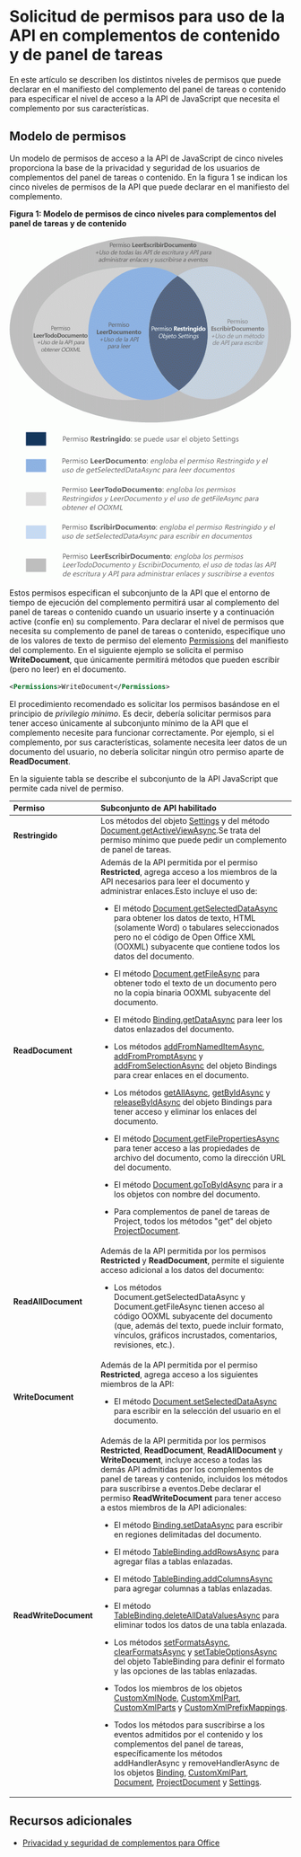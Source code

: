 
# <a name="requesting-permissions-for-api-use-in-content-and-task-pane-add-ins"></a>Solicitud de permisos para uso de la API en complementos de contenido y de panel de tareas
En este artículo se describen los distintos niveles de permisos que puede declarar en el manifiesto del complemento del panel de tareas o contenido para especificar el nivel de acceso a la API de JavaScript que necesita el complemento por sus características. 




## <a name="permissions-model"></a>Modelo de permisos


Un modelo de permisos de acceso a la API de JavaScript de cinco niveles proporciona la base de la privacidad y seguridad de los usuarios de complementos del panel de tareas o contenido. En la figura 1 se indican los cinco niveles de permisos de la API que puede declarar en el manifiesto del complemento.


**Figura 1: Modelo de permisos de cinco niveles para complementos del panel de tareas y de contenido**

![Niveles de permisos para aplicaciones de panel de tareas](../../images/off15appsdk_TaskPaneAppPermission.gif)



Estos permisos especifican el subconjunto de la API que el entorno de tiempo de ejecución del complemento permitirá usar al complemento del panel de tareas o contenido cuando un usuario inserte y a continuación active (confíe en) su complemento. Para declarar el nivel de permisos que necesita su complemento de panel de tareas o contenido, especifique uno de los valores de texto de permiso del elemento [Permissions](http://msdn.microsoft.com/en-us/library/d4cfe645-353d-8240-8495-f76fb36602fe%28Office.15%29.aspx) del manifiesto del complemento. En el siguiente ejemplo se solicita el permiso **WriteDocument**, que únicamente permitirá métodos que pueden escribir (pero no leer) en el documento.




```XML
<Permissions>WriteDocument</Permissions>
```

El procedimiento recomendado es solicitar los permisos basándose en el principio de  _privilegio mínimo_. Es decir, debería solicitar permisos para tener acceso únicamente al subconjunto mínimo de la API que el complemento necesite para funcionar correctamente. Por ejemplo, si el complemento, por sus características, solamente necesita leer datos de un documento del usuario, no debería solicitar ningún otro permiso aparte de **ReadDocument**.

En la siguiente tabla se describe el subconjunto de la API JavaScript que permite cada nivel de permiso.



|**Permiso**|**Subconjunto de API habilitado**|
|:-----|:-----|
|**Restringido**|Los métodos del objeto [Settings](../../reference/shared/settings.md) y del método [Document.getActiveViewAsync](../../reference/shared/document.getactiveviewasync.md).Se trata del permiso mínimo que puede pedir un complemento de panel de tareas.|
|**ReadDocument**|Además de la API permitida por el permiso  **Restricted**, agrega acceso a los miembros de la API necesarios para leer el documento y administrar enlaces.Esto incluye el uso de:<br/><ul><li>El método <a href="http://msdn.microsoft.com/en-us/library/f85ad02c-64f0-4b73-87f6-7f521b3afd69(Office.15).aspx" target="_blank">Document.getSelectedDataAsync</a> para obtener los datos de texto, HTML (solamente Word) o tabulares seleccionados pero no el código de Open Office XML (OOXML) subyacente que contiene todos los datos del documento.</p></li><li><p>El método <a href="http://msdn.microsoft.com/en-us/library/78047418-89c4-4c7d-9427-4735b8559518(Office.15).aspx" target="_blank">Document.getFileAsync</a> para obtener todo el texto de un documento pero no la copia binaria OOXML subyacente del documento.</p></li><li><p>El método <a href="http://msdn.microsoft.com/en-us/library/5372ffd8-579d-4fcb-9e5b-e9a2128f3201(Office.15).aspx" target="_blank">Binding.getDataAsync</a> para leer los datos enlazados del documento.</p></li><li><p>Los métodos <a href="http://msdn.microsoft.com/en-us/library/afbadac7-60c7-47cb-9477-6e9466ded44c(Office.15).aspx" target="_blank">addFromNamedItemAsync</a>, <a href="http://msdn.microsoft.com/en-us/library/9dc03608-b08b-4700-8be1-3c86ae236799(Office.15).aspx" target="_blank">addFromPromptAsync</a> y <a href="http://msdn.microsoft.com/en-us/library/edc99214-e63e-43f2-9392-97ead42fc155(Office.15).aspx" target="_blank">addFromSelectionAsync</a> del objeto <span class="keyword">Bindings</span> para crear enlaces en el documento.</p></li><li><p>Los métodos <a href="http://msdn.microsoft.com/en-us/library/ef902b73-cc4c-4551-95de-d8a51eeba82f(Office.15).aspx" target="_blank">getAllAsync</a>, <a href="http://msdn.microsoft.com/en-us/library/2727c891-bc05-465c-9324-113fbfeb3fbb(Office.15).aspx" target="_blank">getByIdAsync</a> y <a href="http://msdn.microsoft.com/en-us/library/ad285984-8b44-435d-9b84-f0ade570c896(Office.15).aspx" target="_blank">releaseByIdAsync</a> del objeto <span class="keyword">Bindings</span> para tener acceso y eliminar los enlaces del documento.</p></li><li><p>El método <a href="http://msdn.microsoft.com/en-us/library/2533a563-95ae-4d52-b2d5-a6783e4ef5b4(Office.15).aspx" target="_blank">Document.getFilePropertiesAsync</a> para tener acceso a las propiedades de archivo del documento, como la dirección URL del documento.</p></li><li><p>El método <a href="http://msdn.microsoft.com/en-us/library/35dda81c-235e-4eab-8a77-9acb3b73a380(Office.15).aspx" target="_blank">Document.goToByIdAsync</a> para ir a los objetos con nombre del documento.</p></li><li><p>Para complementos de panel de tareas de Project, todos los métodos "get" del objeto <a href="http://msdn.microsoft.com/en-us/library/1908af4f-93b9-4859-87e3-06942014fae1(Office.15).aspx" target="_blank">ProjectDocument</a>. </p></li></ul>|
|**ReadAllDocument**|Además de la API permitida por los permisos **Restricted** y **ReadDocument**, permite el siguiente acceso adicional a los datos del documento:<br/><ul><li><p>Los métodos <span class="keyword">Document.getSelectedDataAsync</span> y <span class="keyword">Document.getFileAsync</span> tienen acceso al código OOXML subyacente del documento (que, además del texto, puede incluir formato, vínculos, gráficos incrustados, comentarios, revisiones, etc.).</p></li></ul>|
|**WriteDocument**|Además de la API permitida por el permiso **Restricted**, agrega acceso a los siguientes miembros de la API:<br/><ul><li><p>El método <a href="http://msdn.microsoft.com/en-us/library/998f38dc-83bd-4659-a759-4758c632a6ef(Office.15).aspx" target="_blank">Document.setSelectedDataAsync</a> para escribir en la selección del usuario en el documento.</p></li></ul>|
|**ReadWriteDocument**|Además de la API permitida por los permisos  **Restricted**,  **ReadDocument**,  **ReadAllDocument** y **WriteDocument**, incluye acceso a todas las demás API admitidas por los complementos de panel de tareas y contenido, incluidos los métodos para suscribirse a eventos.Debe declarar el permiso  **ReadWriteDocument** para tener acceso a estos miembros de la API adicionales:<br/><ul><li><p>El método <a href="http://msdn.microsoft.com/en-us/library/6a59bb6d-40b6-4a95-9b98-d70d4616de09(Office.15).aspx" target="_blank">Binding.setDataAsync</a> para escribir en regiones delimitadas del documento.</p></li><li><p>El método <a href="http://msdn.microsoft.com/en-us/library/1cd23454-8435-4e13-98b3-d0d29ed278a8(Office.15).aspx" target="_blank">TableBinding.addRowsAsync</a> para agregar filas a tablas enlazadas.</p></li><li><p>El método <a href="http://msdn.microsoft.com/en-us/library/8f1bfa81-3850-4ea1-ba2e-c9bcf5847a44(Office.15).aspx" target="_blank">TableBinding.addColumnsAsync</a> para agregar columnas a tablas enlazadas.</p></li><li><p>El método <a href="http://msdn.microsoft.com/en-us/library/8f5cc783-384d-4520-a218-190dfed74dd2(Office.15).aspx" target="_blank">TableBinding.deleteAllDataValuesAsync</a> para eliminar todos los datos de una tabla enlazada.</p></li><li><p>Los métodos <a href="http://msdn.microsoft.com/en-us/library/49712906-f582-4055-9ef8-6edde6e97679(Office.15).aspx" target="_blank">setFormatsAsync</a>, <a href="http://msdn.microsoft.com/en-us/library/cc56e9c0-b33c-4d9b-b676-a7e50f757c10(Office.15).aspx" target="_blank">clearFormatsAsync</a> y <a href="http://msdn.microsoft.com/en-us/library/2885fc57-4527-4ca4-a43d-9ee447ec27d3(Office.15).aspx" target="_blank">setTableOptionsAsync</a> del objeto <span class="keyword">TableBinding</span> para definir el formato y las opciones de las tablas enlazadas.</p></li><li><p>Todos los miembros de los objetos <a href="http://msdn.microsoft.com/en-us/library/dc1518de-47fa-4108-aab7-04a022724b04(Office.15).aspx" target="_blank">CustomXmlNode</a>, <a href="http://msdn.microsoft.com/en-us/library/83f0e668-8236-4f2f-a20f-b173a9e3f65f(Office.15).aspx" target="_blank">CustomXmlPart</a>, <a href="http://msdn.microsoft.com/en-us/library/ba40cd4c-29bb-4f31-875d-6f1382fd1ee8(Office.15).aspx" target="_blank">CustomXmlParts</a> y <a href="http://msdn.microsoft.com/en-us/library/18b9aa8c-83e7-4c2f-8530-6a0ac8ce5535(Office.15).aspx" target="_blank">CustomXmlPrefixMappings</a>.</p></li><li><p>Todos los métodos para suscribirse a los eventos admitidos por el contenido y los complementos del panel de tareas, específicamente los métodos <span class="keyword">addHandlerAsync</span> y <span class="keyword">removeHandlerAsync</span> de los objetos <a href="http://msdn.microsoft.com/en-us/library/42882642-d22b-47d2-a8d3-3aa8c6a4435e(Office.15).aspx" target="_blank">Binding</a>, <a href="http://msdn.microsoft.com/en-us/library/83f0e668-8236-4f2f-a20f-b173a9e3f65f(Office.15).aspx" target="_blank">CustomXmlPart</a>, <a href="http://msdn.microsoft.com/en-us/library/f8859516-cc1f-4b20-a8f3-cee37a983e70(Office.15).aspx" target="_blank">Document</a>, <a href="http://msdn.microsoft.com/en-us/library/1908af4f-93b9-4859-87e3-06942014fae1(Office.15).aspx" target="_blank">ProjectDocument</a> y <a href="http://msdn.microsoft.com/en-us/library/ad733387-a58c-4514-8fc2-53e64fad468d(Office.15).aspx" target="_blank">Settings</a>.</p></li></ul>|

## <a name="additional-resources"></a>Recursos adicionales

    
- [Privacidad y seguridad de complementos para Office](../../docs/develop/privacy-and-security.md)
    


